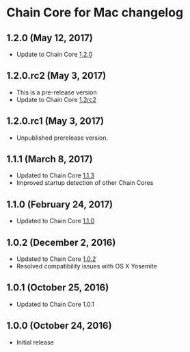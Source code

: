 # Chain Core for Mac changelog

## 1.2.0 (May 12, 2017)

* Update to Chain Core [1.2.0](https://chain.com/docs/1.2/core/reference/changelog#1.2.0)

## 1.2.0.rc2 (May 3, 2017)

* This is a pre-release version
* Update to Chain Core [1.2rc2](https://chain.com/docs/1.2/core/reference/changelog#1.2rc2)

## 1.2.0.rc1 (May 3, 2017)

* Unpublished prerelease version.

## 1.1.1 (March 8, 2017)

* Updated to Chain Core [1.1.3](https://github.com/chain/chain/blob/1.1-stable/CHANGELOG.md#1.1.3)
* Improved startup detection of other Chain Cores

## 1.1.0 (February 24, 2017)

* Updated to Chain Core [1.1.0](https://github.com/chain/chain/blob/1.1-stable/CHANGELOG.md#1.1.0)

## 1.0.2 (December 2, 2016)

* Updated to Chain Core [1.0.2](https://github.com/chain/chain/blob/1.0-stable/CHANGELOG.md#1.0.2)
* Resolved compatibility issues with OS X Yosemite

## 1.0.1 (October 25, 2016)

* Updated to Chain Core 1.0.1

## 1.0.0 (October 24, 2016)

* Initial release

